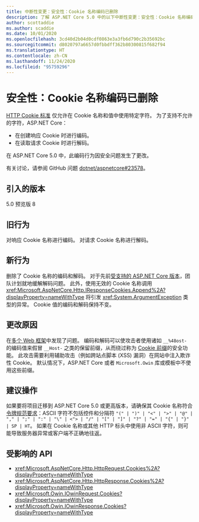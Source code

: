 ```yaml
---
title: 中断性变更：安全性：Cookie 名称编码已删除
description: 了解 ASP.NET Core 5.0 中的以下中断性变更：安全性：Cookie 名称编码已删除
author: scottaddie
ms.author: scaddie
ms.date: 10/01/2020
ms.openlocfilehash: 3cd40d2b04d0cdf0863e3a3fb6d790c2b35692bc
ms.sourcegitcommit: d8020797a6657d0fbbdff362b80300815f682f94
ms.translationtype: HT
ms.contentlocale: zh-CN
ms.lasthandoff: 11/24/2020
ms.locfileid: "95759296"
---
```

# <a name="security-cookie-name-encoding-removed"></a>安全性：Cookie 名称编码已删除

[HTTP Cookie 标准](https://tools.ietf.org/html/rfc6265#section-4.1.1) 仅允许在 Cookie 名称和值中使用特定字符。 为了支持不允许的字符，ASP.NET Core：

* 在创建响应 Cookie 时进行编码。
* 在读取请求 Cookie 时进行解码。

在 ASP.NET Core 5.0 中，此编码行为因安全问题发生了更改。

有关讨论，请参阅 GitHub 问题 [dotnet/aspnetcore#23578](https://github.com/dotnet/aspnetcore/issues/23578)。

## <a name="version-introduced"></a>引入的版本

5.0 预览版 8

## <a name="old-behavior"></a>旧行为

对响应 Cookie 名称进行编码。 对请求 Cookie 名称进行解码。

## <a name="new-behavior"></a>新行为

删除了 Cookie 名称的编码和解码。 对于先前[受支持的 ASP.NET Core 版本](https://dotnet.microsoft.com/platform/support/policy/dotnet-core)，团队计划就地缓解解码问题。 此外，使用无效的 Cookie 名称调用 <xref:Microsoft.AspNetCore.Http.IResponseCookies.Append%2A?displayProperty=nameWithType> 将引发 <xref:System.ArgumentException> 类型的异常。 Cookie 值的编码和解码保持不变。

## <a name="reason-for-change"></a>更改原因

在[多个 Web 框架](https://github.com/advisories/GHSA-j6w9-fv6q-3q52)中发现了问题。 编码和解码可以使攻击者使用诸如 `__%48ost-` 的编码值来假冒 `__Host-` 之类的保留前缀，从而绕过称为 [Cookie 前缀](https://tools.ietf.org/html/draft-ietf-httpbis-cookie-prefixes-00)的安全功能。 此攻击需要利用辅助攻击（例如跨站点脚本 (XSS) 漏洞）在网站中注入欺诈性 Cookie。 默认情况下，ASP.NET Core 或者 `Microsoft.Owin` 库或模板中不使用这些前缀。

## <a name="recommended-action"></a>建议操作

如果要将项目迁移到 ASP.NET Core 5.0 或更高版本，请确保其 Cookie 名称符合[令牌规范要求](https://tools.ietf.org/html/rfc2616#section-2.2)：ASCII 字符不包括控件和分隔符 `"(" | ")" | "<" | ">" | "@" | "," | ";" | ":" | "\" | <"> | "/" | "[" | "]" | "?" | "=" | "{" | "}" | SP | HT`。 如果在 Cookie 名称或其他 HTTP 标头中使用非 ASCII 字符，则可能导致服务器异常或客户端不正确地往返。

## <a name="affected-apis"></a>受影响的 API

- <xref:Microsoft.AspNetCore.Http.HttpRequest.Cookies%2A?displayProperty=nameWithType>
- <xref:Microsoft.AspNetCore.Http.HttpResponse.Cookies%2A?displayProperty=nameWithType>
- <xref:Microsoft.Owin.IOwinRequest.Cookies?displayProperty=nameWithType>
- <xref:Microsoft.Owin.IOwinResponse.Cookies?displayProperty=nameWithType>

<!--

### Category

ASP.NET Core

### Affected APIs

- `Overload:Microsoft.AspNetCore.Http.HttpRequest.Cookies`
- `Overload:Microsoft.AspNetCore.Http.HttpResponse.Cookies`
- `P:Microsoft.Owin.IOwinRequest.Cookies`
- `P:Microsoft.Owin.IOwinResponse.Cookies`

-->
